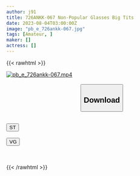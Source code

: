 ```yaml
---
author: j91
title: 726ANKK-067 Non-Popular Glasses Big Tits
date: 2023-08-04T03:00:00Z
image: "pb_e_726ankk-067.jpg"
tags: [Amateur, ]
maker: []
actress: []
---
```



{{< rawhtml >}}

<div class="video" data-videoid="GQ3gmPd7RAI1DoO">
    <a href="javascript:;">
        <img src="https://my.j91.asia/posts/pb_e_726ankk-067/pb_e_726ankk-067.jpg" width="WIDTH" height="HEIGHT" alt="pb_e_726ankk-067.mp4" loading="lazy">
    </a>
</div>

<script type="text/javascript" src="https://j91.asia/asset/on-demand-st.js"></script>

<br>
  <link rel="stylesheet" href="https://j91.asia/asset/bs5.css">
  
  <center>
  <button class="btn btn-primary" type="button" data-bs-toggle="collapse" data-bs-target=".multi-collapse" aria-expanded="false" aria-controls="multiCollapseExample1 multiCollapseExample2"><h2>Download</h2></button></center>
</p>
<div class="row">
  <div class="col">
    <div class="collapse multi-collapse" id="multiCollapseExample1">
      <div class="card card-body">
	      	      <br>
<div class="buttons">  
<a href="https://streamtape.to/v/GQ3gmPd7RAI1DoO"><button class="btn-hover color-3"><i class="fa fa-download"></i> ST</button></a></div>
    </div>
  </div>
</div>
  <div class="col">
    <div class="collapse multi-collapse" id="multiCollapseExample2">
      <div class="card card-body">
	      <br>
<div class="buttons">
    <a href="https://vgembed.com/v/04rQxWoGydxb2N1"><button class="btn-hover color-9"><i class="fa fa-download"></i> VG</button></a></div>
<br><br>
      </div>
    </div>
  </div>
</div>

{{< /rawhtml >}}